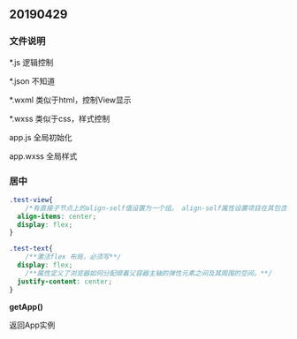 ## 20190429

### 文件说明

*.js 逻辑控制

*.json 不知道

*.wxml 类似于html，控制View显示

*.wxss 类似于css，样式控制

app.js 全局初始化

app.wxss 全局样式

### 居中

```css
.test-view{
	/*有直接子节点上的align-self值设置为一个组。 align-self属性设置项目在其包含块中的对齐方式。*/
  align-items: center;
  display: flex;
}

.test-text{
    /**激活flex 布局，必须写**/
  display: flex;
    /**属性定义了浏览器如何分配顺着父容器主轴的弹性元素之间及其周围的空间。**/
  justify-content: center; 
}
```



**getApp()**

返回App实例

